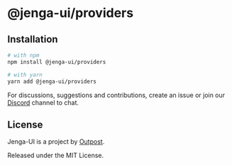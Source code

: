 # @jenga-ui/providers

## Installation

```sh
# with npm
npm install @jenga-ui/providers

# with yarn
yarn add @jenga-ui/providers
```

For discussions, suggestions and contributions, create an issue or join our [Discord](https://discord.gg/sHnHPnAPZj) channel to chat.

## License

Jenga-UI is a project by [Outpost](https://outpost.run).

Released under the MIT License.
